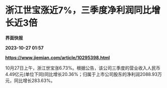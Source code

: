 # 浙江世宝涨近7%，三季度净利润同比增长近3倍
**界面快报**

**2023-10-27 01:57**

**https://www.jiemian.com/article/10295398.html**

10月27日上午，浙江世宝涨6.73%。根据公告，该公司三季度的营业收入人民币4.49亿元(单位下同)同比增长20.36%；归属于上市公司股东的净利润2088.93万元，同比增长283.63%。